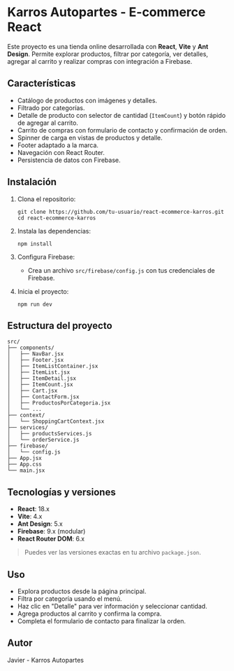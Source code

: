 # Karros Autopartes - E-commerce React

Este proyecto es una tienda online desarrollada con **React**, **Vite** y **Ant Design**. Permite explorar productos, filtrar por categoría, ver detalles, agregar al carrito y realizar compras con integración a Firebase.

## Características

- Catálogo de productos con imágenes y detalles.
- Filtrado por categorías.
- Detalle de producto con selector de cantidad (`ItemCount`) y botón rápido de agregar al carrito.
- Carrito de compras con formulario de contacto y confirmación de orden.
- Spinner de carga en vistas de productos y detalle.
- Footer adaptado a la marca.
- Navegación con React Router.
- Persistencia de datos con Firebase.

## Instalación

1. Clona el repositorio:

   ```
   git clone https://github.com/tu-usuario/react-ecommerce-karros.git
   cd react-ecommerce-karros
   ```

2. Instala las dependencias:

   ```
   npm install
   ```

3. Configura Firebase:

   - Crea un archivo `src/firebase/config.js` con tus credenciales de Firebase.

4. Inicia el proyecto:

   ```
   npm run dev
   ```

## Estructura del proyecto

```
src/
├── components/
│   ├── NavBar.jsx
│   ├── Footer.jsx
│   ├── ItemListContainer.jsx
│   ├── ItemList.jsx
│   ├── ItemDetail.jsx
│   ├── ItemCount.jsx
│   ├── Cart.jsx
│   ├── ContactForm.jsx
│   ├── ProductosPorCategoria.jsx
│   └── ...
├── context/
│   └── ShoppingCartContext.jsx
├── services/
│   ├── productsServices.js
│   └── orderService.js
├── firebase/
│   └── config.js
├── App.jsx
├── App.css
└── main.jsx
```

## Tecnologías y versiones

- **React**: 18.x
- **Vite**: 4.x
- **Ant Design**: 5.x
- **Firebase**: 9.x (modular)
- **React Router DOM**: 6.x

> Puedes ver las versiones exactas en tu archivo `package.json`.

## Uso

- Explora productos desde la página principal.
- Filtra por categoría usando el menú.
- Haz clic en "Detalle" para ver información y seleccionar cantidad.
- Agrega productos al carrito y confirma la compra.
- Completa el formulario de contacto para finalizar la orden.

## Autor

Javier - Karros Autopartes
